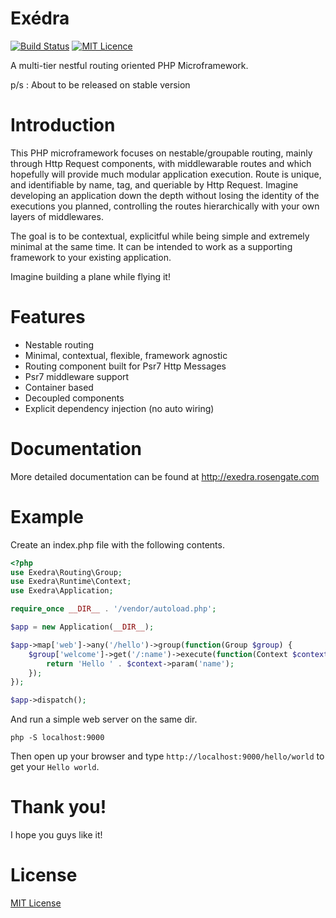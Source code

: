 Exédra
======
[![Build Status](https://travis-ci.org/Rosengate/exedra.svg?branch=master)](https://travis-ci.org/Rosengate/exedra)
[![MIT Licence](https://badges.frapsoft.com/os/mit/mit.png?v=103)](https://github.com/Rosengate/exedra/blob/master/LICENSE)

A multi-tier nestful routing oriented PHP Microframework.

p/s : About to be released on stable version

Introduction
======
This PHP microframework focuses on nestable/groupable routing, mainly through Http Request components, with middlewarable routes and which hopefully will provide much modular application execution. Route is unique, and identifiable by name, tag, and queriable by Http Request. Imagine developing an application down the depth without losing the identity of the executions you planned, controlling the routes hierarchically with your own layers of middlewares.

The goal is to be contextual, explicitful while being simple and extremely minimal at the same time. It can be intended to work 
as a supporting framework to your existing application.

Imagine building a plane while flying it!

# Features
- Nestable routing
- Minimal, contextual, flexible, framework agnostic
- Routing component built for Psr7 Http Messages
- Psr7 middleware support
- Container based
- Decoupled components
- Explicit dependency injection (no auto wiring)

Documentation
======
More detailed documentation can be found at http://exedra.rosengate.com

# Example
Create an index.php file with the following contents.
```php
<?php
use Exedra\Routing\Group;
use Exedra\Runtime\Context;
use Exedra\Application;

require_once __DIR__ . '/vendor/autoload.php';

$app = new Application(__DIR__);

$app->map['web']->any('/hello')->group(function(Group $group) {
    $group['welcome']->get('/:name')->execute(function(Context $context) {
        return 'Hello ' . $context->param('name');
    });
});

$app->dispatch();
```
And run a simple web server on the same dir.
```
php -S localhost:9000
```
Then open up your browser and type `http://localhost:9000/hello/world` to get your `Hello world`.

Thank you!
======
I hope you guys like it!

License
======
[MIT License](LICENSE)